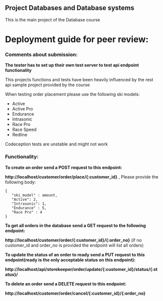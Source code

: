 ## Project Databases and Database systems

This is the main project of the Database course

<h1>Deployment guide for peer review:</h1>

<h3>Comments about submission:</h3>

**The tester has to set up their own test server to test api endpoint functionality**

This projects functions and tests have been heavily influenced by the rest api sample project provided by the course 

When testing order placement please use the following ski models:
 - Active
 - Active Pro
 - Endurance
 - Intrasonic
 - Race Pro
 - Race Speed
 - Redline

Codeception tests are unstable and might not work  

<h3>Functionality:</h3>

**To create an order send a POST request to this endpoint:** 

**http://localhost/customer/order/place/{:customer_id}** , Please provide the following body:
    
 ```
{
    "ski_model" : amount,
    "Active": 2,
    "Intrasonic": 1,
    "Endurance" : 5,
    "Race Pro" : 4
}
``` 

**To get all orders in the database send a GET request to the following endpoint:**

**http://localhost/customer/order/{:customer_id}/{:order_no}** (if no customer_id and order_no is provided the endpoint will list all orders)    
    
**To update the status of an order to ready send a PUT request to this endpoint(ready is the only acceptable status on this endpoint):**

**http://localhost/api/storekeeper/order/update/{:customer_id}/status/{:status}/** 

**To delete an order send a DELETE request to this endpoint:**

**http://localhost/customer/order/cancel/{:customer_id}/{:order_no}**
